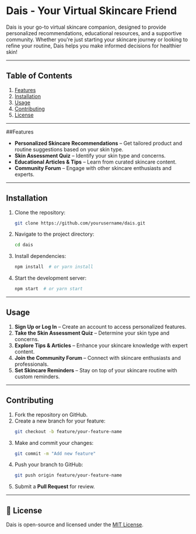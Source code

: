 # Dais - Your Virtual Skincare Friend

Dais is your go-to virtual skincare companion, designed to provide personalized recommendations, educational resources, and a supportive community. Whether you're just starting your skincare journey or looking to refine your routine, Dais helps you make informed decisions for healthier skin!

---

## Table of Contents

1. [Features](#features)
2. [Installation](#installation)
3. [Usage](#usage)
4. [Contributing](#contributing)
5. [License](#license)

---

##Features

- **Personalized Skincare Recommendations** – Get tailored product and routine suggestions based on your skin type.
- **Skin Assessment Quiz** – Identify your skin type and concerns.
- **Educational Articles & Tips** – Learn from curated skincare content.
- **Community Forum** – Engage with other skincare enthusiasts and experts.

---

## Installation

1. Clone the repository:
   ```sh
   git clone https://github.com/yourusername/dais.git
   ```
2. Navigate to the project directory:
   ```sh
   cd dais
   ```
3. Install dependencies:
   ```sh
   npm install  # or yarn install
   ```
4. Start the development server:
   ```sh
   npm start  # or yarn start
   ```

---

## Usage

1. **Sign Up or Log In** – Create an account to access personalized features.
2. **Take the Skin Assessment Quiz** – Determine your skin type and concerns.
3. **Explore Tips & Articles** – Enhance your skincare knowledge with expert content.
4. **Join the Community Forum** – Connect with skincare enthusiasts and professionals.
5. **Set Skincare Reminders** – Stay on top of your skincare routine with custom reminders.

---

## Contributing



1. Fork the repository on GitHub.
2. Create a new branch for your feature:
   ```sh
   git checkout -b feature/your-feature-name
   ```
3. Make and commit your changes:
   ```sh
   git commit -m "Add new feature"
   ```
4. Push your branch to GitHub:
   ```sh
   git push origin feature/your-feature-name
   ```
5. Submit a **Pull Request** for review.

---

## 📜 License

Dais is open-source and licensed under the [MIT License](LICENSE).
